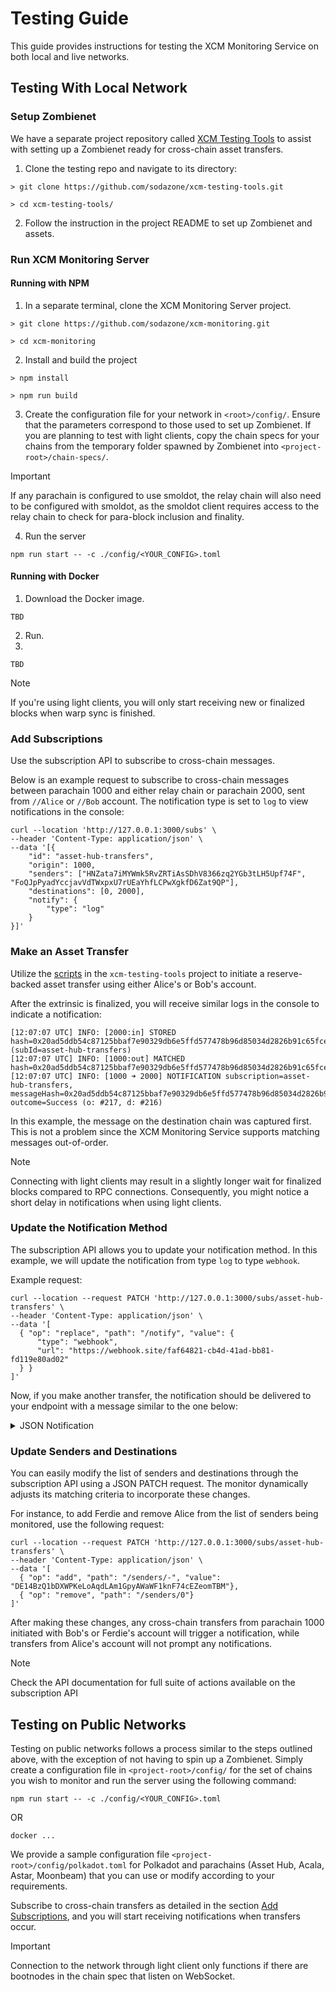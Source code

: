 # Testing Guide

This guide provides instructions for testing the XCM Monitoring Service on both local and live networks.

## Testing With Local Network

### Setup Zombienet

We have a separate project repository called [XCM Testing Tools](https://github.com/sodazone/xcm-testing-tools) to assist with setting up a Zombienet ready for cross-chain asset transfers.

1. Clone the testing repo and navigate to its directory:

```
> git clone https://github.com/sodazone/xcm-testing-tools.git

> cd xcm-testing-tools/
```

2. Follow the instruction in the project README to set up Zombienet and assets.

### Run XCM Monitoring Server

#### Running with NPM

1. In a separate terminal, clone the XCM Monitoring Server project.

```
> git clone https://github.com/sodazone/xcm-monitoring.git

> cd xcm-monitoring
```

2. Install and build the project

```
> npm install

> npm run build
```

3. Create the configuration file for your network in `<root>/config/`. Ensure that the parameters correspond to those used to set up Zombienet. If you are planning to test with light clients, copy the chain specs for your chains from the temporary folder spawned by Zombienet into `<project-root>/chain-specs/`.

> [!IMPORTANT]
> If any parachain is configured to use smoldot, the relay chain will also need to be configured with smoldot, as the smoldot client requires access to the relay chain to check for para-block inclusion and finality.

4. Run the server

```shell
npm run start -- -c ./config/<YOUR_CONFIG>.toml
```

#### Running with Docker

1. Download the Docker image.

```shell
TBD
```

2. Run.
3. 
```shell
TBD
```

> [!NOTE] 
> If you're using light clients, you will only start receiving new or finalized blocks when warp sync is finished.

### Add Subscriptions

Use the subscription API to subscribe to cross-chain messages.

Below is an example request to subscribe to cross-chain messages between parachain 1000 and either relay chain or parachain 2000, sent from `//Alice` or `//Bob` account. The notification type is set to `log` to view notifications in the console:

```shell
curl --location 'http://127.0.0.1:3000/subs' \
--header 'Content-Type: application/json' \
--data '[{
    "id": "asset-hub-transfers",
    "origin": 1000,
    "senders": ["HNZata7iMYWmk5RvZRTiAsSDhV8366zq2YGb3tLH5Upf74F", "FoQJpPyadYccjavVdTWxpxU7rUEaYhfLCPwXgkfD6Zat9QP"],
    "destinations": [0, 2000],
    "notify": {
        "type": "log"
    }
}]'
```

### Make an Asset Transfer

Utilize the [scripts](https://github.com/sodazone/xcm-testing-tools#testing-asset-transfers) in the `xcm-testing-tools` project to initiate a reserve-backed asset transfer using either Alice's or Bob's account.

After the extrinsic is finalized, you will receive similar logs in the console to indicate a notification:

```
[12:07:07 UTC] INFO: [2000:in] STORED hash=0x20ad5ddb54c87125bbaf7e90329db6e5ffd577478b96d85034d2826b91c65fce:2000 (subId=asset-hub-transfers)
[12:07:07 UTC] INFO: [1000:out] MATCHED hash=0x20ad5ddb54c87125bbaf7e90329db6e5ffd577478b96d85034d2826b91c65fce:2000
[12:07:07 UTC] INFO: [1000 ➜ 2000] NOTIFICATION subscription=asset-hub-transfers, messageHash=0x20ad5ddb54c87125bbaf7e90329db6e5ffd577478b96d85034d2826b91c65fce, outcome=Success (o: #217, d: #216)
```

In this example, the message on the destination chain was captured first. This is not a problem since the XCM Monitoring Service supports matching messages out-of-order.

> [!NOTE] 
> Connecting with light clients may result in a slightly longer wait for finalized blocks compared to RPC connections. Consequently, you might notice a short delay in notifications when using light clients.

### Update the Notification Method

The subscription API allows you to update your notification method. In this example, we will update the notification from type `log` to type `webhook`.

Example request:

```shell
curl --location --request PATCH 'http://127.0.0.1:3000/subs/asset-hub-transfers' \
--header 'Content-Type: application/json' \
--data '[
  { "op": "replace", "path": "/notify", "value": {
      "type": "webhook",
      "url": "https://webhook.site/faf64821-cb4d-41ad-bb81-fd119e80ad02"
  } }
]'
```

Now, if you make another transfer, the notification should be delivered to your endpoint with a message similar to the one below:

<details>
  <summary>JSON Notification</summary>

```json
{
  "subscriptionId":"asset-hub-transfers",
  "origin":{
    "chainId":1000,
    "blockNumber":"271",
    "blockHash":"0x2165b67e8ec89291633b6a10fab68a62b868cc69ab5ab2dd1e21372c4e5f3f62",
    "extrinsicId":"271-2",
    "event":{
      "eventId":"271-2-2",
      "extrinsicId":"271-2",
      "extrinsicPosition":2,
      "blockNumber":"271",
      "blockHash":"0x2165b67e8ec89291633b6a10fab68a62b868cc69ab5ab2dd1e21372c4e5f3f62",
      "method":"XcmpMessageSent",
      "section":"xcmpQueue",
      "index":"0x1e04",
      "data":{
        "messageHash":"0x825d998fc7f68a85777087d88d1e78951d25be433ac3240f5193884f949cf86a"
      }
    }
  },
  "destination":{
    "chainId":"2000",
    "blockNumber":"268",
    "blockHash":"0x0390ae32561ab87524fb5f0765604a519ca66a3aec64b8ca6c2ab81e455f2a03",
    "extrinsicId":"268-1",
    "event":{
      "eventId":"268-1-1",
      "extrinsicId":"268-1",
      "extrinsicPosition":1,
      "blockNumber":"268",
      "blockHash":"0x0390ae32561ab87524fb5f0765604a519ca66a3aec64b8ca6c2ab81e455f2a03",
      "method":"Success",
      "section":"xcmpQueue",
      "index":"0x3200",
      "data":{
        "messageHash":"0x825d998fc7f68a85777087d88d1e78951d25be433ac3240f5193884f949cf86a",
        "weight":{
          "refTime":"5,000,000,000",
          "proofSize":"327,680"
        }
      }
    }
  },
  "messageHash":"0x825d998fc7f68a85777087d88d1e78951d25be433ac3240f5193884f949cf86a",
  "messageData":"0x000314010400010300a10f043205011f0002286bee0a1300010300a10f043205011f0002286bee000d01020400010100d43593c715fdd31c61141abd04a99fd6822c8558854ccde39a5684e7a56da27d2cdde8ae7392d5e34e2aadd1976eb1540a18238f2f48bfde9058f3e1ec7c840899",
  "instructions":{
    "V3":[
      {
        "ReserveAssetDeposited":[
          {
            "id":{
              "Concrete":{
                "parents":"1",
                "interior":{
                  "X3":[
                    {
                      "Parachain":"1,000"
                    },
                    {
                      "PalletInstance":"50"
                    },
                    {
                      "GeneralIndex":"1,984"
                    }
                  ]
                }
              }
            },
            "fun":{
              "Fungible":"1,000,000,000"
            }
          }
        ]
      },
      "ClearOrigin",
      {
        "BuyExecution":{
          "fees":{
            "id":{
              "Concrete":{
                "parents":"1",
                "interior":{
                  "X3":[
                    {
                      "Parachain":"1,000"
                    },
                    {
                      "PalletInstance":"50"
                    },
                    {
                      "GeneralIndex":"1,984"
                    }
                  ]
                }
              }
            },
            "fun":{
              "Fungible":"1,000,000,000"
            }
          },
          "weightLimit":"Unlimited"
        }
      },
      {
        "DepositAsset":{
          "assets":{
            "Wild":{
              "AllCounted":"1"
            }
          },
          "beneficiary":{
            "parents":"0",
            "interior":{
              "X1":{
                "AccountId32":{
                  "network":null,
                  "id":"0xd43593c715fdd31c61141abd04a99fd6822c8558854ccde39a5684e7a56da27d"
                }
              }
            }
          }
        }
      },
      {
        "SetTopic":"0xdde8ae7392d5e34e2aadd1976eb1540a18238f2f48bfde9058f3e1ec7c840899"
      }
    ]
  },
  "outcome":"Success",
  "error":null
}
```
</details>

### Update Senders and Destinations

You can easily modify the list of senders and destinations through the subscription API using a JSON PATCH request. The monitor dynamically adjusts its matching criteria to incorporate these changes.

For instance, to add Ferdie and remove Alice from the list of senders being monitored, use the following request:

```shell
curl --location --request PATCH 'http://127.0.0.1:3000/subs/asset-hub-transfers' \
--header 'Content-Type: application/json' \
--data '[
  { "op": "add", "path": "/senders/-", "value": "DE14BzQ1bDXWPKeLoAqdLAm1GpyAWaWF1knF74cEZeomTBM"},
  { "op": "remove", "path": "/senders/0"}
]'
```

After making these changes, any cross-chain transfers from parachain 1000 initiated with Bob's or Ferdie's account will trigger a notification, while transfers from Alice's account will not prompt any notifications.

> [!NOTE]
> Check the API documentation for full suite of actions available on the subscription API

## Testing on Public Networks

Testing on public networks follows a process similar to the steps outlined above, with the exception of not having to spin up a Zombienet. Simply create a configuration file in `<project-root>/config/` for the set of chains you wish to monitor and run the server using the following command:

```shell
npm run start -- -c ./config/<YOUR_CONFIG>.toml
```

OR

```shell
docker ...
```

We provide a sample configuration file `<project-root>/config/polkadot.toml` for Polkadot and parachains (Asset Hub, Acala, Astar, Moonbeam) that you can use or modify according to your requirements.

Subscribe to cross-chain transfers as detailed in the section [Add Subscriptions](#add-subscriptions), and you will start receiving notifications when transfers occur.

> [!IMPORTANT]
> Connection to the network through light client only functions if there are bootnodes in the chain spec that listen on WebSocket.